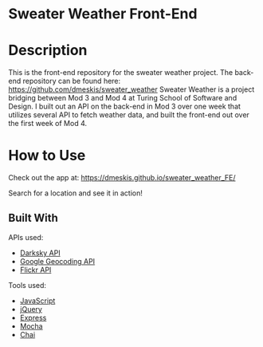 # Sweater Weather Front-End

# Description
This is the front-end repository for the sweater weather project. The back-end repository can be found here: https://github.com/dmeskis/sweater_weather
Sweater Weather is a project bridging between Mod 3 and Mod 4 at Turing School of Software and Design. I built out an API on the back-end in Mod 3 over one week that utilizes several API to fetch weather data, and built the front-end out over the first week of Mod 4.

# How to Use
Check out the app at: https://dmeskis.github.io/sweater_weather_FE/

Search for a location and see it in action!

## Built With

APIs used: 
* [Darksky API](https://darksky.net/dev)
* [Google Geocoding API](https://developers.google.com/maps/documentation/geocoding/start)
* [Flickr API](https://www.flickr.com/services/api/)

Tools used:

* [JavaScript](https://www.javascript.com/)
* [jQuery](https://jquery.com/)
* [Express](https://expressjs.com/)
* [Mocha](https://mochajs.org/)
* [Chai](https://chaijs.com/)

